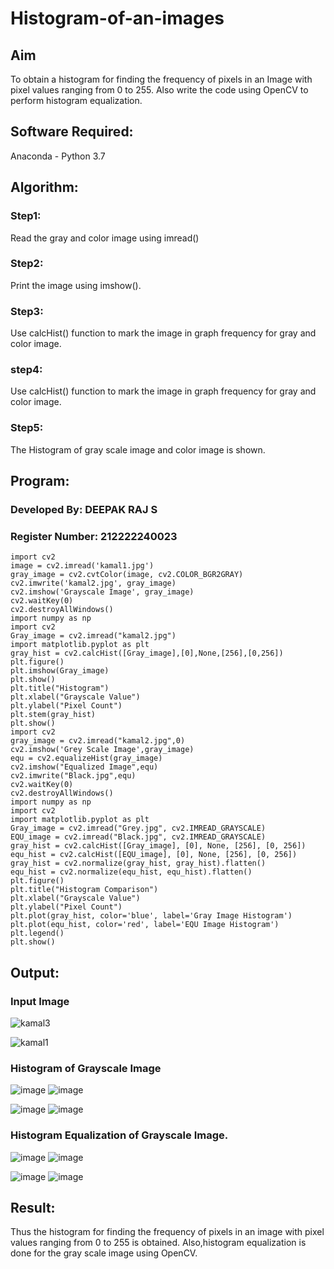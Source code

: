 # Histogram-of-an-images
## Aim
To obtain a histogram for finding the frequency of pixels in an Image with pixel values ranging from 0 to 255. Also write the code using OpenCV to perform histogram equalization.

## Software Required:
Anaconda - Python 3.7

## Algorithm:
### Step1:
Read the gray and color image using imread()

### Step2:
Print the image using imshow().



### Step3:
Use calcHist() function to mark the image in graph frequency for gray and color image.

### step4:
Use calcHist() function to mark the image in graph frequency for gray and color image.

### Step5:
The Histogram of gray scale image and color image is shown.


## Program:

### Developed By: DEEPAK RAJ S
### Register Number: 212222240023

```
import cv2
image = cv2.imread('kamal1.jpg')
gray_image = cv2.cvtColor(image, cv2.COLOR_BGR2GRAY)
cv2.imwrite('kamal2.jpg', gray_image)
cv2.imshow('Grayscale Image', gray_image)
cv2.waitKey(0)
cv2.destroyAllWindows()
import numpy as np
import cv2
Gray_image = cv2.imread("kamal2.jpg")
import matplotlib.pyplot as plt
gray_hist = cv2.calcHist([Gray_image],[0],None,[256],[0,256])
plt.figure()
plt.imshow(Gray_image)
plt.show()
plt.title("Histogram")
plt.xlabel("Grayscale Value")
plt.ylabel("Pixel Count")
plt.stem(gray_hist)
plt.show()
import cv2
gray_image = cv2.imread("kamal2.jpg",0)
cv2.imshow('Grey Scale Image',gray_image)
equ = cv2.equalizeHist(gray_image)
cv2.imshow("Equalized Image",equ)
cv2.imwrite("Black.jpg",equ)
cv2.waitKey(0)
cv2.destroyAllWindows()
import numpy as np
import cv2
import matplotlib.pyplot as plt
Gray_image = cv2.imread("Grey.jpg", cv2.IMREAD_GRAYSCALE)
EQU_image = cv2.imread("Black.jpg", cv2.IMREAD_GRAYSCALE)
gray_hist = cv2.calcHist([Gray_image], [0], None, [256], [0, 256])
equ_hist = cv2.calcHist([EQU_image], [0], None, [256], [0, 256])
gray_hist = cv2.normalize(gray_hist, gray_hist).flatten()
equ_hist = cv2.normalize(equ_hist, equ_hist).flatten()
plt.figure()
plt.title("Histogram Comparison")
plt.xlabel("Grayscale Value")
plt.ylabel("Pixel Count")
plt.plot(gray_hist, color='blue', label='Gray Image Histogram')
plt.plot(equ_hist, color='red', label='EQU Image Histogram')
plt.legend()
plt.show()
```
## Output:

### Input Image
![kamal3](https://github.com/user-attachments/assets/96d80c36-af17-4169-a757-6b751160dadf)

![kamal1](https://github.com/user-attachments/assets/c8a8a9d2-8e7c-497a-b1f4-a5c790a0bdd8)

### Histogram of Grayscale Image
![image](https://github.com/user-attachments/assets/b0552179-d6f9-4a37-aad2-fa83c482d9e0)  ![image](https://github.com/user-attachments/assets/655e94fe-e223-4aad-a649-9dc2e0db9dca)


![image](https://github.com/user-attachments/assets/9459c731-f1e5-4034-87f0-4b15e5cd4c80) ![image](https://github.com/user-attachments/assets/b288a5c2-a87a-4e03-ac98-1bb054e111af)


### Histogram Equalization of Grayscale Image.
![image](https://github.com/user-attachments/assets/e5ef5cac-a13e-4ce0-9afb-0374318c22b6)
![image](https://github.com/user-attachments/assets/bdf7c032-0c16-41af-9814-7c25a0d78865)

![image](https://github.com/user-attachments/assets/b3fd6a5a-e811-43b2-89e9-535db9b5e990)
![image](https://github.com/user-attachments/assets/b28c09fc-af42-446a-a673-a597748c1c6c)


## Result: 
Thus the histogram for finding the frequency of pixels in an image with pixel values ranging from 0 to 255 is obtained. Also,histogram equalization is done for the gray scale image using OpenCV.
